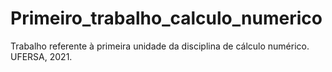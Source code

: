 # Primeiro_trabalho_calculo_numerico
 Trabalho referente à primeira unidade da disciplina de cálculo numérico. UFERSA, 2021.
